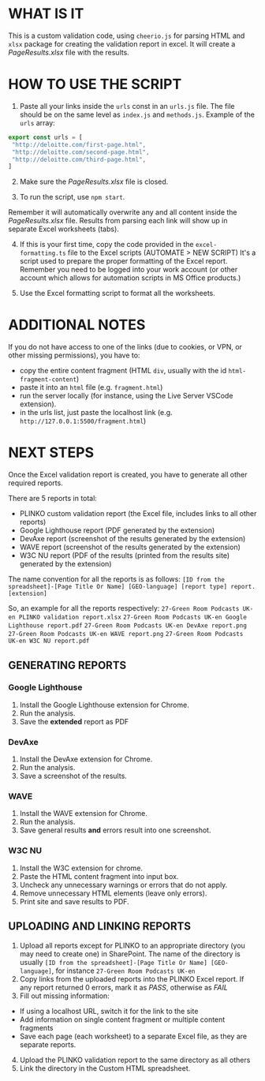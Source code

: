 # WHAT IS IT
This is a custom validation code, using `cheerio.js` for parsing HTML and `xlsx` package for creating the validation report in excel.
It will create a *PageResults.xlsx* file with the results.

# HOW TO USE THE SCRIPT
  1. Paste all your links inside the `urls` const in an `urls.js` file.
   The file should be on the same level as `index.js` and `methods.js`.
   Example of the `urls` array:
   ```javascript
   export const urls = [
    "http://deloitte.com/first-page.html",
    "http://deloitte.com/second-page.html",
    "http://deloitte.com/third-page.html",
   ]
   ```
  
  2. Make sure the *PageResults.xlsx* file is closed.
  
  3. To run the script, use `npm start`.
  
   Remember it will automatically overwrite any and all content inside the *PageResults.xlsx* file.
   Results from parsing each link will show up in separate Excel worksheets (tabs).
  
  4. If this is your first time, copy the code provided in the `excel-formatting.ts` file to the Excel scripts (AUTOMATE > NEW SCRIPT)
   It's a script used to prepare the proper formatting of the Excel report.
   Remember you need to be logged into your work account (or other account which allows for automation scripts in MS Office products.)
  
  5. Use the Excel formatting script to format all the worksheets.

# ADDITIONAL NOTES
If you do not have access to one of the links (due to cookies, or VPN, or other missing permissions), you have to:

  * copy the entire content fragment (HTML `div`, usually with the id `html-fragment-content`)
  * paste it into an `html` file (e.g. `fragment.html`)
  * run the server locally (for instance, using the Live Server VSCode extension).
  * in the urls list, just paste the localhost link (e.g. `http://127.0.0.1:5500/fragment.html`)

# NEXT STEPS
Once the Excel validation report is created, you have to generate all other required reports.

There are 5 reports in total:
 * PLINKO custom validation report (the Excel file, includes links to all other reports)
 * Google Lighthouse report (PDF generated by the extension)
 * DevAxe report (screenshot of the results generated by the extension)
 * WAVE report (screenshot of the results generated by the extension)
 * W3C NU report (PDF of the results (printed from the results site) generated by the extension)

The name convention for all the reports is as follows:
`[ID from the spreadsheet]-[Page Title Or Name] [GEO-language] [report type] report.[extension]`

So, an example for all the reports respectively:
`27-Green Room Podcasts UK-en PLINKO validation report.xlsx`
`27-Green Room Podcasts UK-en Google Lighthouse report.pdf`
`27-Green Room Podcasts UK-en DevAxe report.png`
`27-Green Room Podcasts UK-en WAVE report.png`
`27-Green Room Podcasts UK-en W3C NU report.pdf`

## GENERATING REPORTS

### Google Lighthouse
  1. Install the Google Lighthouse extension for Chrome.
  2. Run the analysis.
  3. Save the **extended** report as PDF

### DevAxe
  1. Install the DevAxe extension for Chrome.
  2. Run the analysis.
  3. Save a screenshot of the results.

### WAVE
  1. Install the WAVE extension for Chrome.
  2. Run the analysis.
  3. Save general results **and** errors result into one screenshot.

### W3C NU
  1. Install the W3C extension for chrome.
  2. Paste the HTML content fragment into input box.
  3. Uncheck any unnecessary warnings or errors that do not apply.
  4. Remove unnecessary HTML elements (leave only errors).
  5. Print site and save results to PDF.

## UPLOADING AND LINKING REPORTS
  1. Upload all reports except for PLINKO to an appropriate directory (you may need to create one) in SharePoint.
   The name of the directory is usually `[ID from the spreadsheet]-[Page Title Or Name] [GEO-language]`, for instance `27-Green Room Podcasts UK-en`
  2. Copy links from the uploaded reports into the PLINKO Excel report.
   If any report returned 0 errors, mark it as *PASS*, otherwise as *FAIL*
  3. Fill out missing information:
   * If using a localhost URL, switch it for the link to the site
   * Add information on single content fragment or multiple content fragments
   * Save each page (each worksheet) to a separate Excel file, as they are separate reports.
  4. Upload the PLINKO validation report to the same directory as all others
  5. Link the directory in the Custom HTML spreadsheet.